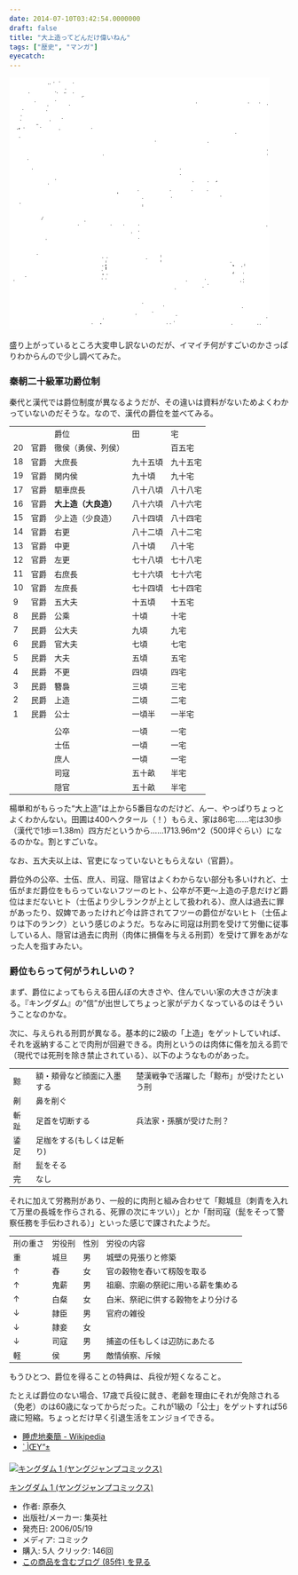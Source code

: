 ```yaml
---
date: 2014-07-10T03:42:54.0000000
draft: false
title: "大上造ってどんだけ偉いねん"
tags: ["歴史", "マンガ"]
eyecatch: 
---
```

<p><span itemscope itemtype="http://schema.org/Photograph"><img src="20140710013740.png" alt="f:id:daruyanagi:20140710013740p:plain" title="f:id:daruyanagi:20140710013740p:plain" class="hatena-fotolife" itemprop="image"></span></p><p>盛り上がっているところ大変申し訳ないのだが、イマイチ何がすごいのかさっぱりわからんので少し調べてみた。</p>

<div class="section">
<h3>秦朝二十級軍功爵位制</h3>
<p>秦代と漢代では爵位制度が異なるようだが、その違いは資料がないためよくわかっていないのだそうな。なので、漢代の爵位を並べてみる。</p>

<table>
<tr>
<td>   </td>
<td>    </td>
<td>爵位              </td>
<td>田       </td>
<td>宅            </td>
</tr>
<tr>
<td>20 </td>
<td>官爵</td>
<td>徹侯（勇侯、列侯）</td>
<td>         </td>
<td>百五宅        </td>
</tr>
<tr>
<td>18 </td>
<td>官爵</td>
<td>大庶長            </td>
<td>九十五頃 </td>
<td>九十五宅      </td>
</tr>
<tr>
<td>19 </td>
<td>官爵</td>
<td>関内侯            </td>
<td>九十頃   </td>
<td>九十宅        </td>
</tr>
<tr>
<td>17 </td>
<td>官爵</td>
<td>駟車庶長          </td>
<td>八十八頃 </td>
<td>八十八宅      </td>
</tr>
<tr>
<td>16 </td>
<td>官爵</td>
<td><b>大上造（大良造）</b>  </td>
<td>八十六頃 </td>
<td>八十六宅      </td>
</tr>
<tr>
<td>15 </td>
<td>官爵</td>
<td>少上造（少良造）  </td>
<td>八十四頃 </td>
<td>八十四宅      </td>
</tr>
<tr>
<td>14 </td>
<td>官爵</td>
<td>右更              </td>
<td>八十二頃 </td>
<td>八十二宅      </td>
</tr>
<tr>
<td>13 </td>
<td>官爵</td>
<td>中更              </td>
<td>八十頃   </td>
<td>八十宅        </td>
</tr>
<tr>
<td>12 </td>
<td>官爵</td>
<td>左更              </td>
<td>七十八頃 </td>
<td>七十八宅      </td>
</tr>
<tr>
<td>11 </td>
<td>官爵</td>
<td>右庶長            </td>
<td>七十六頃 </td>
<td>七十六宅      </td>
</tr>
<tr>
<td>10 </td>
<td>官爵</td>
<td>左庶長            </td>
<td>七十四頃 </td>
<td>七十四宅      </td>
</tr>
<tr>
<td>9  </td>
<td>官爵</td>
<td>五大夫            </td>
<td>十五頃   </td>
<td>十五宅        </td>
</tr>
<tr>
<td>8  </td>
<td>民爵</td>
<td>公乘              </td>
<td>十頃     </td>
<td>十宅          </td>
</tr>
<tr>
<td>7  </td>
<td>民爵</td>
<td>公大夫            </td>
<td>九頃     </td>
<td>九宅          </td>
</tr>
<tr>
<td>6  </td>
<td>民爵</td>
<td>官大夫            </td>
<td>七頃     </td>
<td>七宅          </td>
</tr>
<tr>
<td>5  </td>
<td>民爵</td>
<td>大夫              </td>
<td>五頃     </td>
<td>五宅          </td>
</tr>
<tr>
<td>4  </td>
<td>民爵</td>
<td>不更              </td>
<td>四頃     </td>
<td>四宅          </td>
</tr>
<tr>
<td>3  </td>
<td>民爵</td>
<td>簪裊              </td>
<td>三頃     </td>
<td>三宅          </td>
</tr>
<tr>
<td>2  </td>
<td>民爵</td>
<td>上造              </td>
<td>二頃     </td>
<td>二宅          </td>
</tr>
<tr>
<td>1  </td>
<td>民爵</td>
<td>公士              </td>
<td>一頃半   </td>
<td>一半宅        </td>
</tr>
<tr>
<td>   </td>
<td>    </td>
<td>                  </td>
<td>         </td>
<td>              </td>
</tr>
<tr>
<td>   </td>
<td>    </td>
<td>公卒              </td>
<td>一頃     </td>
<td>一宅          </td>
</tr>
<tr>
<td>   </td>
<td>    </td>
<td>士伍              </td>
<td>一頃     </td>
<td>一宅          </td>
</tr>
<tr>
<td>   </td>
<td>    </td>
<td>庶人              </td>
<td>一頃     </td>
<td>一宅          </td>
</tr>
<tr>
<td>   </td>
<td>    </td>
<td>司寇              </td>
<td>五十畝   </td>
<td>半宅          </td>
</tr>
<tr>
<td>   </td>
<td>    </td>
<td>隠官              </td>
<td>五十畝   </td>
<td>半宅          </td>
</tr>
</table><p>楊単和がもらった“大上造”は上から5番目なのだけど、んー、やっぱりちょっとよくわかんない。田圃は400ヘクタール（！）もらえ、家は86宅……宅は30歩（漢代で1歩＝1.38m）四方だというから……1713.96m^2（500坪ぐらい）になるのかな。割とすごいな。</p><p>なお、五大夫以上は、官吏になっていないともらえない（官爵）。</p><p>爵位外の公卒、士伍、庶人、司寇、隠官はよくわからない部分も多いけれど、士伍がまだ爵位をもらっていないフツーのヒト、公卒が不更～上造の子息だけど爵位はまだないヒト（士伍より少しランクが上として扱われる）、庶人は過去に罪があったり、奴婢であったけれど今は許されてフツーの爵位がないヒト（士伍よりは下のランク）という感じのようだ。ちなみに司寇は刑罰を受けて労働に従事している人、隠官は過去に肉刑（肉体に損傷を与える刑罰）を受けて罪をあがなった人を指すみたい。</p>

</div>
<div class="section">
<h3>爵位もらって何がうれしいの？</h3>
<p>まず、爵位によってもらえる田んぼの大きさや、住んでいい家の大きさが決まる。『キングダム』の“信”が出世してちょっと家がデカくなっているのはそういうことなのかな。</p><p>次に、与えられる刑罰が異なる。基本的に2級の「上造」をゲットしていれば、それを返納することで肉刑が回避できる。肉刑というのは肉体に傷を加える罰で（現代では死刑を除き禁止されている）、以下のようなものがあった。</p>

<table>
<tr>
<td>黥</td>
<td>額・頬骨など顔面に入墨する</td>
<td>楚漢戦争で活躍した「黥布」が受けたという刑</td>
</tr>
<tr>
<td>劓</td>
<td>鼻を削ぐ</td>
<td> </td>
</tr>
<tr>
<td>斬趾</td>
<td>足首を切断する</td>
<td>兵法家・孫臏が受けた刑？</td>
</tr>
<tr>
<td>鋈足</td>
<td>足枷をする(もしくは足斬り)</td>
<td> </td>
</tr>
<tr>
<td>耐</td>
<td>髭をそる</td>
<td> </td>
</tr>
<tr>
<td>完</td>
<td>なし</td>
<td> </td>
</tr>
</table><p>それに加えて労務刑があり、一般的に肉刑と組み合わせて「黥城旦（刺青を入れて万里の長城を作らされる、死罪の次にキツい）」とか「耐司寇（髭をそって警察任務を手伝わされる）」といった感じで課されたようだ。</p>

<table>
<tr>
<td>刑の重さ</td>
<td>労役刑</td>
<td>性別	</td>
<td>労役の内容                                 </td>
</tr>
<tr>
<td>重      </td>
<td>城旦	</td>
<td>男	</td>
<td>城壁の見張りと修築                         </td>
</tr>
<tr>
<td>↑      </td>
<td>舂	</td>
<td>女	</td>
<td>官の穀物を舂いて籾殻を取る                 </td>
</tr>
<tr>
<td>↑      </td>
<td>鬼薪	</td>
<td>男	</td>
<td>祖廟、宗廟の祭祀に用いる薪を集める         </td>
</tr>
<tr>
<td>↑      </td>
<td>白粲	</td>
<td>女	</td>
<td>白米、祭祀に供する穀物をより分ける         </td>
</tr>
<tr>
<td>↓      </td>
<td>隷臣	</td>
<td>男	</td>
<td>官府の雑役                                 </td>
</tr>
<tr>
<td>↓      </td>
<td>隷妾	</td>
<td>女     </td>
<td>                                           </td>
</tr>
<tr>
<td>↓      </td>
<td>司寇	</td>
<td>男	</td>
<td>捕盗の任もしくは辺防にあたる               </td>
</tr>
<tr>
<td>軽      </td>
<td>侯	</td>
<td>男	</td>
<td>敵情偵察、斥候                             </td>
</tr>
</table><p>もうひとつ、爵位を得ることの特典は、兵役が短くなること。</p><p>たとえば爵位のない場合、17歳で兵役に就き、老齢を理由にそれが免除される（免老）のは60歳になってからだった。これが1級の「公士」をゲットすれば56歳に短縮。ちょっとだけ早く引退生活をエンジョイできる。</p>

<ul>
<li><a href="http://ja.wikipedia.org/wiki/%E7%9D%A1%E8%99%8E%E5%9C%B0%E7%A7%A6%E7%B0%A1">&#x7761;&#x864E;&#x5730;&#x79E6;&#x7C21; - Wikipedia</a></li>
<li><a href="http://www006.upp.so-net.ne.jp/china/point117.html">&#144;`&#130;&Igrave;&#140;Y&#148;&plusmn;</a></li>
</ul><p><div class="hatena-asin-detail"><a href="http://www.amazon.co.jp/exec/obidos/ASIN/408877079X/bestylesnet-22/"><img src="http://ecx.images-amazon.com/images/I/516r7i3jiDL._SL160_.jpg" class="hatena-asin-detail-image" alt="キングダム 1 (ヤングジャンプコミックス)" title="キングダム 1 (ヤングジャンプコミックス)"></a><div class="hatena-asin-detail-info"><p class="hatena-asin-detail-title"><a href="http://www.amazon.co.jp/exec/obidos/ASIN/408877079X/bestylesnet-22/">キングダム 1 (ヤングジャンプコミックス)</a></p><ul><li><span class="hatena-asin-detail-label">作者:</span> 原泰久</li><li><span class="hatena-asin-detail-label">出版社/メーカー:</span> 集英社</li><li><span class="hatena-asin-detail-label">発売日:</span> 2006/05/19</li><li><span class="hatena-asin-detail-label">メディア:</span> コミック</li><li><span class="hatena-asin-detail-label">購入</span>: 5人 <span class="hatena-asin-detail-label">クリック</span>: 146回</li><li><a href="http://d.hatena.ne.jp/asin/408877079X/bestylesnet-22" target="_blank">この商品を含むブログ (85件) を見る</a></li></ul></div><div class="hatena-asin-detail-foot"></div></div></p>

</div>